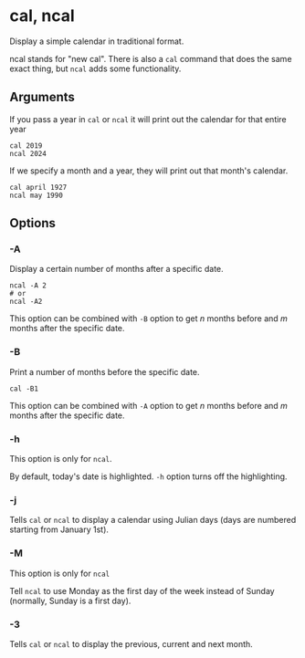 # cal, ncal

Display a simple calendar in traditional format.

ncal stands for "new cal". There is also a `cal` command that does the same exact thing,
but `ncal` adds some functionality.

## Arguments

If you pass a year in `cal` or `ncal` it will print out the calendar for that entire
year

```shell
cal 2019
ncal 2024
```

If we specify a month and a year, they will print out that month's calendar.

```shell
cal april 1927
ncal may 1990
```

## Options

### -A

Display a certain number of months after a specific date.

```shell
ncal -A 2
# or
ncal -A2
```

This option can be combined with `-B` option to get *n* months before and *m* months
after the specific date.

### -B

Print a number of months before the specific date.

```shell
cal -B1
```

This option can be combined with `-A` option to get *n* months before and *m* months
after the specific date.

### -h

This option is only for `ncal`.

By default, today's date is highlighted. `-h` option turns off the highlighting.

### -j

Tells `cal` or `ncal` to display a calendar using Julian days (days are numbered
starting from January 1st).

### -M

This option is only for `ncal`

Tell `ncal` to use Monday as the first day of the week instead of Sunday (normally,
Sunday is a first day).

### -3

Tells `cal` or `ncal` to display the previous, current and next month.
